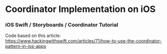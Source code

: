 # Coordinator Implementation on iOS
### iOS Swift / Storyboards / Coordinator Tutorial
 
Code based on this article: 
https://www.hackingwithswift.com/articles/71/how-to-use-the-coordinator-pattern-in-ios-apps
